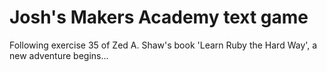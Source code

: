 Josh's Makers Academy text game
===============================

Following exercise 35 of Zed A. Shaw's book 'Learn Ruby the Hard Way', a new adventure begins...
